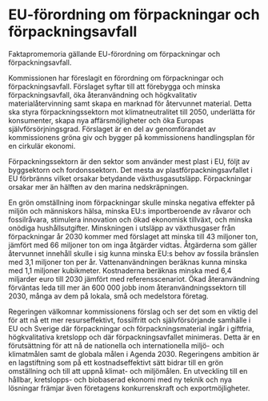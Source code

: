 # EU-förordning om förpackningar och förpackningsavfall

Faktapromemoria gällande EU\-förordning om förpackningar och
förpackningsavfall.

Kommissionen har föreslagit en förordning om förpackningar och
förpackningsavfall. Förslaget syftar till att förebygga och minska
förpackningsavfall, öka återanvändning och högkvalitativ
materialåtervinning samt skapa en marknad för återvunnet material. Detta ska styra förpackningssektorn mot klimatneutralitet till 2050, underlätta för konsumenter, skapa nya affärsmöjligheter och öka Europas självförsörjningsgrad. Förslaget är en del av genomförandet av kommissionens gröna giv och bygger på kommissionens handlingsplan för en cirkulär ekonomi.

Förpackningssektorn är den sektor som använder mest plast i EU, följt av byggsektorn och fordonssektorn. Det mesta av plastförpackningsavfallet i EU förbränns vilket orsakar betydande växthusgasutsläpp. Förpackningar orsakar mer än hälften av den marina nedskräpningen.

En grön omställning inom förpackningar skulle minska negativa effekter på miljön och människors hälsa, minska EU:s importberoende av råvaror och fossilråvara, stimulera innovation och ökad ekonomisk tillväxt, och minska onödiga hushållsutgifter. Minskningen i utsläpp av växthusgaser från förpackningar år 2030 kommer med förslaget att minska till 43 miljoner ton, jämfört med 66 miljoner ton om inga åtgärder vidtas. Åtgärderna som gäller återvunnet innehåll skulle i sig kunna minska EU:s behov av fossila bränslen med 3,1 miljoner ton per år. Vattenanvändningen beräknas kunna minska med 1,1 miljoner kubikmeter. Kostnaderna beräknas minska med 6,4 miljarder euro till 2030 jämfört med referensscenariot. Ökad återanvändning förväntas leda till mer än 600 000 jobb inom återanvändningssektorn till 2030, många av dem på lokala, små och medelstora företag.

Regeringen välkomnar kommissionens förslag och ser det som en viktig del för att nå ett mer resurseffektivt, fossilfritt och självförsörjande samhälle i EU och Sverige där förpackningar och förpackningsmaterial ingår i giftfria, högkvalitativa kretslopp och där förpackningsavfallet minimeras. Detta är en förutsättning för att nå de nationella och internationella miljö\- och klimatmålen samt de globala målen i Agenda 2030\. Regeringens ambition är en lagstiftning som på ett kostnadseffektivt sätt bidrar till en grön omställning och till att uppnå klimat\- och miljömålen. En utveckling till en hållbar, kretslopps\- och biobaserad ekonomi med ny teknik och nya lösningar främjar även företagens konkurrenskraft och exportmöjligheter.
